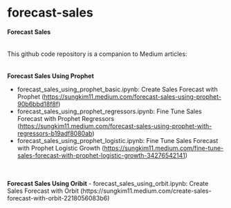 # forecast-sales
<B>Forecast Sales</B>
<BR>
<BR>  
This github code repository is a companion to Medium articles:
<BR>
<BR>  
<B>Forecast Sales Using Prophet</B>
- forecast_sales_using_prophet_basic.ipynb: Create Sales Forecast with Prophet (https://sungkim11.medium.com/forecast-sales-using-prophet-90b6bbd18f8f)
- forecast_sales_using_prophet_regressors.ipynb: Fine Tune Sales Forecast with Prophet Regressors (https://sungkim11.medium.com/forecast-sales-using-prophet-with-regressors-b19adf8080ab)
- forecast_sales_using_prophet_logistic.ipynb: Fine Tune Sales Forecast with Prophet Logistic Growth (https://sungkim11.medium.com/fine-tune-sales-forecast-with-prophet-logistic-growth-34276542141)
<BR>
<BR>
<B>Forecast Sales Using Oribit</B>
- forecast_sales_using_orbit.ipynb: Create Sales Forecast with Orbit (https://sungkim11.medium.com/create-sales-forecast-with-orbit-2218056083b6)
